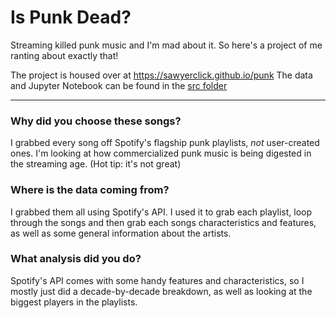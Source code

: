 # Is Punk Dead?
 Streaming killed punk music and I'm mad about it. 
 So here's a project of me ranting about exactly that!
 
 The project is housed over at https://sawyerclick.github.io/punk
 The data and Jupyter Notebook can be found in the <a href='https://github.com/SawyerClick/punk/tree/master/src/data'>src folder</a>
 
 <hr>
 
 ### Why did you choose these songs?
 I grabbed every song off Spotify's flagship punk playlists, <i>not</i> user-created ones. 
 I'm looking at how commercialized punk music is being digested in the streaming age. 
 (Hot tip: it's not great)
 
 ### Where is the data coming from?
 I grabbed them all using Spotify's API. I used it to grab each playlist, loop through the songs and then grab each songs characteristics and features, as well as some general information about the artists.
 
 ### What analysis did you do?
Spotify's API comes with some handy features and characteristics, so I mostly just did a decade-by-decade breakdown, as well as looking at the biggest players in the playlists.
